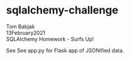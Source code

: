 # sqlalchemy-challenge
Tom Babjak   
13February2021   
SQLAlchemy Homework - Surfs Up!

See 
See app.py for Flask app of JSONified data.
